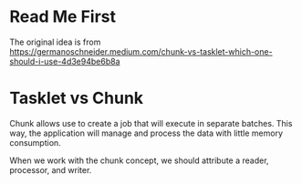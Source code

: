 # Read Me First

The original idea is from  
https://germanoschneider.medium.com/chunk-vs-tasklet-which-one-should-i-use-4d3e94be6b8a

# Tasklet vs Chunk

Chunk allows use to create a job that will execute in separate batches. This way, the application will manage and
process the data with little memory consumption.

When we work with the chunk concept, we should attribute a reader, processor, and writer.
